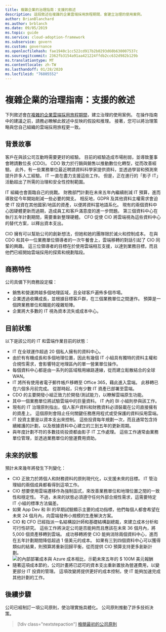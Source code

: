 ```yaml
---
title: 複雜企業的治理指南：支援的敘述
description: 這段敘述在複雜的企業雲端採用旅程期間，會建立治理的使用案例。
author: BrianBlanchard
ms.author: brblanch
ms.date: 09/05/2019
ms.topic: guide
ms.service: cloud-adoption-framework
ms.subservice: govern
ms.custom: governance
ms.openlocfilehash: fae1940c1cc522cd917b2b0293d60b630007537c
ms.sourcegitcommit: 2362fb3154a91aa421224ffdb2cc632d982b129b
ms.translationtype: MT
ms.contentlocale: zh-TW
ms.lasthandoff: 01/28/2020
ms.locfileid: "76805552"
---
```

# <a name="governance-guide-for-complex-enterprises-the-supporting-narrative"></a>複雜企業的治理指南：支援的敘述

下列敘述會[在複雜的企業雲端採用旅程期間](./index.md)，建立治理的使用案例。 在操作指南中的建議之前，請務必瞭解此敘述中反映的假設和推理。 接著，您可以將治理策略與您自己組織的雲端採用旅程更一致。

## <a name="back-story"></a>背景故事

客戶在與該公司互動時需要更好的經驗。 目前的經驗造成市場削弱，並導致董事會聘請數位長 (CDO)。 CDO 致力於行銷與銷售以推動數位化轉型，從而改善經驗。 此外，有一些業務單位最近聘請資料科學家提供資料，並透過學習和預測來提升許多人工經驗。 IT 一直在盡力支援這些工作。 但是，正在進行的「影子 IT」活動超出了所需的治理和安全性控制範圍。

IT 組織也會面臨自己的挑戰。 財務部門計劃在未來五年內繼續削減 IT 預算，進而導致從今年開始削減一些必要的開支。 相反地，GDPR 及其他資料主權需求會迫使 IT 投資在其他國家/地區的資產，以便將資料當地語系化。 現有的兩個資料中心因硬體更新而過期，造成員工和客戶滿意度的進一步問題。 第三個資料中心在執行五年計劃期間，需要重新整理硬體。 CFO 促使 CIO 將雲端視為這些資料中心的替代方案，以釋出資本支出。

CIO 擁有可以幫助公司的創新想法，但她和她的團隊限於滅火和控制成本。 在與 CDO 和其中一位業務單位領導者的一次午餐會上，雲端移轉的對話引起了 CIO 同輩的興趣。 這三位領導者的目標在於使用雲端相互支援，以達到業務目標，而且他們已經開始雲端採用的探索和規劃階段。

## <a name="business-characteristics"></a>商務特性

公司具備下列商務設定檔：

- 銷售和營運跨越多個地理區域，且全球客戶遍佈多個市場。
- 企業透過收購成長，並根據目標客戶群，在三個業務單位之間運作。 預算是一個跨業務單位和職能的複雜矩陣。
- 企業將大多數的 IT 視為資本流失或成本中心。

## <a name="current-state"></a>目前狀態

以下是該公司的 IT 和雲端作業目前的狀態：

- IT 在全球運作超過 20 個私人擁有的資料中心。
- 由於有有機成長和多個地理位置，因此有幾個 IT 小組具有獨特的資料主權和合規性需求，會影響特定地理區內的單一營業單位操作。
- 每個資料中心都是由一系列的區域租用線路連線，從而建立鬆散結合的全球 WAN。
- IT 將所有使用者電子郵件帳戶移轉至 Office 365，藉此進入雲端。 此移轉已在六個多月前完成。 從那時起，只有少數 IT 資產已部署至雲端。
- CDO 的主要開發小組正致力於開發/測試能力，以瞭解雲端原生功能。
- 其中一個業務單位將試驗雲端中的巨量資料。 IT 內的 BI 小組則參與該工作。
- 現有的 IT 治理原則指出，個人客戶資料和財務資料必須裝載在公司直接擁有的資產上。 這個原則會阻止任何關鍵任務應用程式或受保護的資料採用雲端。
- IT 投資主要是以資本支出來控制。 這些投資每年規劃一次，而且通常包含持續維護的計劃，以及根據資料中心建立的三到五年的更新周期。
- 與年度計劃不符的多數技術投資都由影子 IT 工作處理。 這些工作通常由業務單位管理，並透過業務單位的營運費用資助。

## <a name="future-state"></a>未來的狀態

預計未來幾年將發生下列變化：

- CIO 正致力於將個人和財務資料的原則現代化，以支援未來的目標。 IT 管治理組的兩個成員都看得到這項工作。
- CIO 想要使用雲端遷移作為強制函式，來改善業務單位和地理位置之間的一致性和穩定性。 不過，未來的狀態必須遵守任何外部合規性需求，這需要特定 IT 小組的標準方法偏差。
- 如果 App Dev 和 BI 的早期試驗顯示主要的成功指標，他們每個人都會希望在未來 24 個月內，向雲端發佈小規模的生產解決方案。
- CIO 和 CFO 已經指派一名結構設計師和基礎結構副總裁，來建立成本分析和可行性研究。 這些工作將決定公司是否能夠而且應該在未來 36 個月內，將 5,000 個資產移轉到雲端。 成功移轉將使 CIO 能夠消除兩個資料中心，進而在五年計劃期間降低超過 1 億美元的成本。 如果有三到四個資料中心可以獲得類似的結果，則預算將重新回歸平衡，從而提供 CIO 預算支持更多創新計劃。
    ![的內部部署成本與 Azure 成本相比，示範未來五年的 $ 100M 美元報酬](../../../_images/govern/calculator-enterprise.png)
- 隨著這項成本節約，公司計畫將已認可的資本支出重新置放為營運費用，以變更部分 IT 投資的管理。 這項改變將提供更好的成本控制，使 IT 能夠加速完成其他計劃的工作。

## <a name="next-steps"></a>後續步驟

公司已經制訂一項公司原則，使治理實施具體化。 公司原則推動了許多技術決策。

> [!div class="nextstepaction"]
> [檢閱最初的公司原則](./initial-corporate-policy.md)

